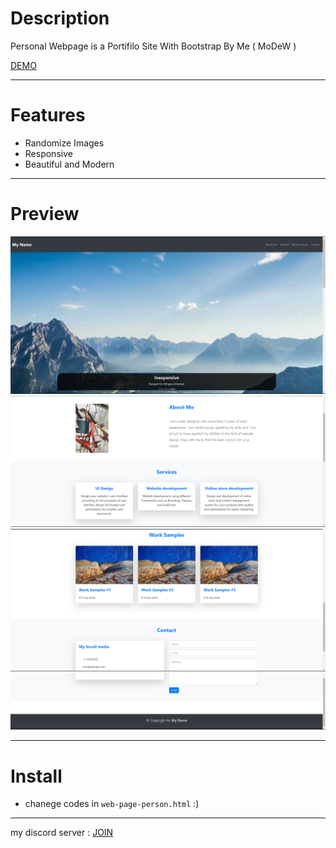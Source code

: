 # Description
Personal Webpage is a Portifilo Site With Bootstrap By Me ( MoDeW )

[DEMO](https://hoseinfi.github.io/web-page-person)
_________________________________________
# Features
- Randomize Images
- Responsive
- Beautiful and Modern
_________________________________________
# Preview
![One](https://github.com/Hoseinfi/web-page-person/blob/main/one.png)
![Two](https://github.com/Hoseinfi/web-page-person/blob/main/two.png)
![Three](https://github.com/Hoseinfi/web-page-person/blob/main/three.png)
![Four](https://github.com/Hoseinfi/web-page-person/blob/main/4.png)
_________________________________________
# Install
- chanege codes in `web-page-person.html` :)
_________________________________________
my discord server : [JOIN](https://discord.gg/tckXBhv3Rw)
